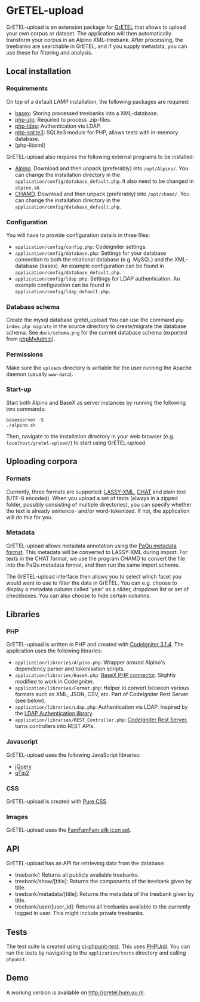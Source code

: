 # GrETEL-upload

GrETEL-upload is an extension package for [GrETEL](http://gretel.ccl.kuleuven.be/gretel3/) that allows to upload your own corpus or dataset.
The application will then automatically transform your corpus in an Alpino XML-treebank. 
After processing, the treebanks are searchable in GrETEL, and if you supply metadata, you can use these for filtering and analysis.

## Local installation

### Requirements

On top of a default LAMP installation, the following packages are required:

* [basex](https://packages.debian.org/stable/basex): Storing processed treebanks into a XML-database.
* [php-zip](https://packages.debian.org/sid/php-zip): Required to process .zip-files.
* [php-ldap](https://packages.debian.org/sid/php-ldap): Authentication via LDAP.
* [php-sqlite3](https://packages.debian.org/sid/php-sqlite3): SQLite3 module for PHP, allows tests with in-memory database.
* [php-libxml]

GrETEL-upload also requires the following external programs to be installed:

* [Alpino](http://www.let.rug.nl/vannoord/alp/Alpino/). Download and then unpack (preferably) into `/opt/Alpino/`. You can change the installation directory in the `application/config/database_default.php`. It also need to be changed in `alpino.sh`.
* [CHAMD](https://github.com/JanOdijk/chamd). Download and then unpack (preferably) into `/opt/chamd/`. You can change the installation directory in the `application/config/database_default.php`.

### Configuration

You will have to provide configuration details in three files:

* `application/config/config.php`: Codeigniter settings.
* `application/config/database.php`: Settings for your database connection to both the relational database (e.g. MySQL) and the XML-database (basex). An example configuration can be found in `application/config/database_default.php`.
* `application/config/ldap.php`: Settings for LDAP authentication. An example configuration can be found in `application/config/ldap_default.php`.

### Database schema

Create the mysql database gretel_upload 
You can use the command `php index.php migrate` in the source directory to create/migrate the database schema.
See `docs/schema.png` for the current database schema (exported from [phpMyAdmin](https://www.phpmyadmin.net/)).

### Permissions

Make sure the `uploads` directory is writable for the user running the Apache daemon (usually `www-data`).

### Start-up

Start both Alpino and BaseX as server instances by running the following two commands:

	basexserver -S
	./alpino.sh

Then, navigate to the installation directory in your web browser (e.g. `localhost/gretel-upload/`) to start using GrETEL-upload.

## Uploading corpora

### Formats

Currently, three formats are supported: [LASSY-XML](https://www.let.rug.nl/vannoord/Lassy/), [CHAT](http://childes.talkbank.org/) and plain text (UTF-8 encoded).
When you upload a set of texts (always in a zipped folder, possibly consisting of multiple directories),
you can specify whether the text is already sentence- and/or word-tokenized.
If not, the application will do this for you.

### Metadata

GrETEL-upload allows metadata annotation using the [PaQu metadata format](http://zardoz.service.rug.nl:8067/info.html#cormeta).
This metadata will be converted to LASSY-XML during import.
For texts in the CHAT format, we use the program CHAMD to convert the file into the PaQu metadata format, and then run the same import scheme.

The GrETEL-upload interface then allows you to select which facet you would want to use to filter the data in GrETEL.
You can e.g. choose to display a metadata column called 'year' as a slider, dropdown list or set of checkboxes.
You can also choose to hide certain columns.

## Libraries

### PHP

GrETEL-upload is written in PHP and created with [CodeIgniter 3.1.4](https://www.codeigniter.com/).
The application uses the following libraries:

* `application/libraries/Alpino.php`: Wrapper around Alpino's dependency parser and tokenisation scripts.
* `application/libraries/BaseX.php`: [BaseX PHP connector](https://github.com/BaseXdb/basex/blob/master/basex-api/src/main/php/BaseXClient.php). Slightly modified to work in CodeIgniter.
* `application/libraries/Format.php`: Helper to convert between various formats such as XML, JSON, CSV, etc. Part of CodeIgniter Rest Server (see below).
* `application/libraries/Ldap.php`: Authentication via LDAP. Inspired by the [LDAP Authentication library](https://github.com/gwojtak/Auth_Ldap).
* `application/libraries/REST_Controller.php`: [CodeIgniter Rest Server](https://github.com/chriskacerguis/codeigniter-restserver), turns controllers into REST APIs. 

### Javascript

GrETEL-upload uses the following JavaScript libraries:

* [jQuery](https://jquery.com/)
* [qTip2](http://qtip2.com/)

### CSS

GrETEL-upload is created with [Pure CSS](http://purecss.io/).

### Images

GrETEL-upload uses the [FamFamFam silk icon set](http://www.famfamfam.com/). 

## API

GrETEL-upload has an API for retrieving data from the database:

* treebank/: Returns all publicly available treebanks.
* treebank/show/[title]: Returns the components of the treebank given by title.
* treebank/metadata/[title]: Returns the metadata of the treebank given by title.
* treebank/user/[user_id]: Returns all treebanks available to the currently logged in user. This might include private treebanks.

## Tests

The test suite is created using [ci-phpunit-test](https://github.com/kenjis/ci-phpunit-test).
This uses [PHPUnit](https://phpunit.de/).
You can run the tests by navigating to the `application/tests` directory and calling `phpunit`.

## Demo

A working version is available on http://gretel.hum.uu.nl.

